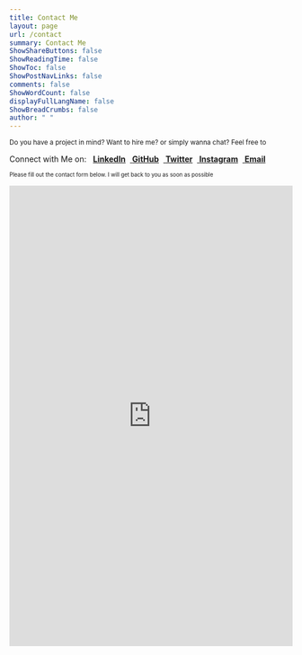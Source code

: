 ```yaml
---
title: Contact Me
layout: page
url: /contact
summary: Contact Me
ShowShareButtons: false
ShowReadingTime: false
ShowToc: false
ShowPostNavLinks: false
comments: false
ShowWordCount: false
displayFullLangName: false
ShowBreadCrumbs: false
author: " "
---
```


<sub>Do you have a project in mind? Want to hire me? or simply wanna chat? Feel free to</sub>

Connect with Me on: &nbsp; <a href="https://www.linkedin.com/in/SamirPaul"><i class="fab fa-linkedin"></i> <b>LinkedIn</b></a>&nbsp;&nbsp;<a href="https://github.com/SamirPaulb"><i class="fab fa-github"></i> <b>GitHub</b></a>&nbsp;&nbsp;<a href="https://twitter.com/SamirPaulb"><i class="fa-brands fa-x-twitter"></i> <b>Twitter</b></a>&nbsp;&nbsp;<a href="https://instagram.com/SamirPaulb"><i class="fab fa-instagram"></i> <b>Instagram</b></a>&nbsp;&nbsp;<a href="mailto:fktjagtmn@mozmail.com"><i class="fa fa-envelope"></i> <b>Email</b></a>

<sub><sup>Please fill out the contact form below. I will get back to you as soon as possible</sup></sub>

<iframe loading="lazy" src="https://docs.google.com/forms/d/e/1FAIpQLSfGcMMU8znqdQIasXOZp0huyxZ9Y5x0YoSr2BQY0AACS_dXKg/viewform?embedded=true"
			title="Contact form"
			frameborder="0"
			marginheight="0"
			marginwidth="0"
			width="100%"
			height="820px"
			scrolling="no">
  			Loading…
</iframe>

<!-- Calendly badge widget begin -->
<link loading="lazy" href="https://assets.calendly.com/assets/external/widget.css" rel="stylesheet">
<script loading="lazy" src="https://assets.calendly.com/assets/external/widget.js" type="text/javascript" async></script>
<script type="text/javascript">window.onload = function() { Calendly.initBadgeWidget({ url: 'https://calendly.com/samirpaulb/hello?hide_event_type_details=1&hide_gdpr_banner=1', text: 'Schedule a meeting!', color: '#0069ff', textColor: '#ffffff', branding: undefined }); }</script>
<!-- Calendly badge widget end -->
